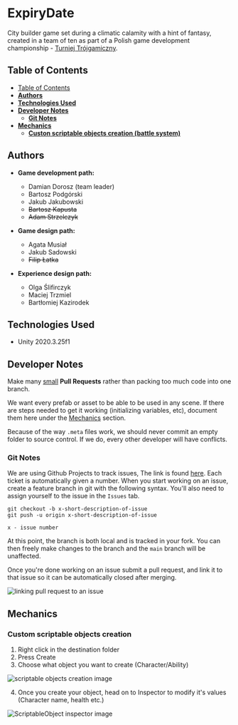 # **ExpiryDate**

City builder game set during a climatic calamity with a hint of fantasy, created in a team of ten as part of a Polish game development championship - [Turniej Trójgamiczny](https://www.t3g.pl/).

## Table of Contents

- [Table of Contents](#table-of-contents)
- [**Authors**](#authors)
- [**Technologies Used**](#technologies-used)
- [**Developer Notes**](#developer-notes)
  - [**Git Notes**](#git-notes)
- [**Mechanics**](#mechanics)
  - [**Custon scriptable objects creation (battle system)**](#Custom-scriptable-objects-creation)

## **Authors**

- **Game development path:**
  - Damian Dorosz (team leader)
  - Bartosz Podgórski
  - Jakub Jakubowski
  - ~~Bartosz Kapusta~~
  - ~~Adam Strzelczyk~~
 
- **Game design path:**
  - Agata Musiał
  - Jakub Sadowski
  - ~~Filip Łatka~~
  
- **Experience design path:**
  - Olga Ślifirczyk
  - Maciej Trzmiel
  - Bartłomiej Kazirodek
  
## **Technologies Used**

- Unity 2020.3.25f1

## **Developer Notes**

Make many <u>small</u> **Pull Requests** rather than packing too much code into one branch.

We want every prefab or asset to be able to be used in any scene. If there are steps needed to get it working (initializing variables, etc), document them here under the [Mechanics](#mechanics) section.

Because of the way `.meta` files work, we should never commit an empty folder to source control. If we do, every other developer will have conflicts.

### **Git Notes**

We are using Github Projects to track issues, The link is found [here](https://github.com/exostin/ExpiryDate/projects/1). Each ticket is automatically given a number. When you start working on an issue, create a feature branch in git with the following syntax. You'll also need to assign yourself to the issue in the `Issues` tab.

``` git
git checkout -b x-short-description-of-issue
git push -u origin x-short-description-of-issue

x - issue number
```

At this point, the branch is both local and is tracked in your fork. You can then freely make changes to the branch and the `main` branch will be unaffected.

Once you're done working on an issue submit a pull request, and link it to that issue so it can be automatically closed after merging.

![linking pull request to an issue](https://i.ibb.co/JpyX08X/Link-Pull-Request-To-Issue-Example.png)

## **Mechanics**

### **Custom scriptable objects creation**

1. Right click in the destination folder
2. Press Create
3. Choose what object you want to create (Character/Ability)

![scriptable objects creation image](https://i.ibb.co/hRTgWT7/Custom-Scriptable-Objects-Creation.jpg)

4. Once you create your object, head on to Inspector to modify it's values (Character name, health etc.)

![ScriptableObject inspector image](https://i.ibb.co/b6r1Wj1/Scriptable-Object-Inspector.jpg)
